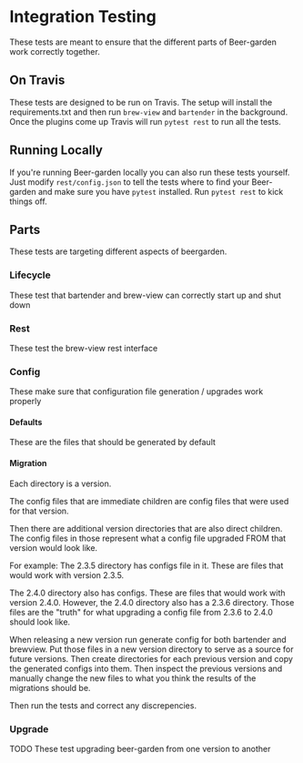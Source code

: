 # Integration Testing

These tests are meant to ensure that the different parts of Beer-garden work correctly together.

## On Travis
These tests are designed to be run on Travis. The setup will install the requirements.txt and then run `brew-view` and `bartender` in the background. Once the plugins come up Travis will run `pytest rest` to run all the tests.

## Running Locally

If you're running Beer-garden locally you can also run these tests yourself. Just modify `rest/config.json` to tell the tests where to find your Beer-garden and make sure you have `pytest` installed. Run `pytest rest` to kick things off.

## Parts
These tests are targeting different aspects of beergarden.

### Lifecycle
These test that bartender and brew-view can correctly start up and shut down

### Rest
These test the brew-view rest interface

### Config
These make sure that configuration file generation / upgrades work properly

#### Defaults
These are the files that should be generated by default

#### Migration
Each directory is a version.

The config files that are immediate children are config files that were used for that version.

Then there are additional version directories that are also direct children. The config files in those represent what a config file upgraded FROM that version would look like.

For example:
The 2.3.5 directory has configs file in it. These are files that would work with version 2.3.5.

The 2.4.0 directory also has configs. These are files that would work with version 2.4.0. However, the 2.4.0 directory also has a 2.3.6 directory. Those files are the "truth" for what upgrading a config file from 2.3.6 to 2.4.0 should look like.

When releasing a new version run generate config for both bartender and brewview. Put those files in a new version directory to serve as a source for future versions. Then create directories for each previous version and copy the generated configs into them. Then inspect the previous versions and manually change the new files to what you think the results of the migrations should be.

Then run the tests and correct any discrepencies.

### Upgrade
TODO
These test upgrading beer-garden from one version to another

